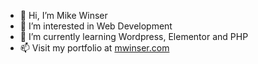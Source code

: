 - 👋 Hi, I’m Mike Winser
- 👀 I’m interested in Web Development
- 🌱 I’m currently learning Wordpress, Elementor and PHP
- 📫 Visit my portfolio at [mwinser.com](http://mwinser.com)

